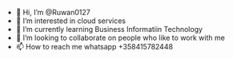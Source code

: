 - 👋 Hi, I’m @Ruwan0127
- 👀 I’m interested in cloud services
- 🌱 I’m currently learning Business Informatiin Technology
- 💞️ I’m looking to collaborate on people who like to work with me
- 📫 How to reach me whatsapp +358415782448

<!---
Ruwan0127/Ruwan0127 is a ✨ special ✨ repository because its `README.md` (this file) appears on your GitHub profile.
You can click the Preview link to take a look at your changes.
--->
